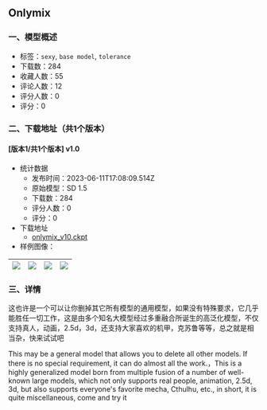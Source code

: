 ## Onlymix
### 一、模型概述

- 标签：`sexy`, `base model`, `tolerance`
- 下载数：284
- 收藏人数：55
- 评论人数：12
- 评分人数：0
- 评分：0

### 二、下载地址（共1个版本）

#### [版本1/共1个版本] v1.0

- 统计数据
  - 发布时间：2023-06-11T17:08:09.514Z
  - 原始模型：SD 1.5
  - 下载数：284
  - 评分人数：0
  - 评分：0
- 下载地址
  - [onlymix_v10.ckpt](https://civitai.com/api/download/models/93939)
- 样例图像：

| <img src="https://image.civitai.com/xG1nkqKTMzGDvpLrqFT7WA/91863597-22e1-4aaa-83d0-ded2d416238c/width=450/1111182.jpeg" /> | <img src="https://image.civitai.com/xG1nkqKTMzGDvpLrqFT7WA/3af661b6-4377-4ddd-8e7c-5c06c16abf02/width=450/1111174.jpeg" /> | <img src="https://image.civitai.com/xG1nkqKTMzGDvpLrqFT7WA/f0292113-bdd8-4cea-9115-d9675aded63f/width=450/1111184.jpeg" /> | <img src="https://image.civitai.com/xG1nkqKTMzGDvpLrqFT7WA/3dda12e3-3247-4bb9-bc79-f65f62ee1adc/width=450/1111178.jpeg" /> |
| ---- | ---- | ---- | ---- |


### 三、详情
<p>这也许是一个可以让你删掉其它所有模型的通用模型，如果没有特殊要求，它几乎能胜任一切工作，这是由多个知名大模型经过多重融合所诞生的高泛化模型，不仅支持真人，动画，2.5d，3d，还支持大家喜欢的机甲，克苏鲁等等，总之就是相当杂，快来试试吧</p><p></p><p>This may be a general model that allows you to delete all other models. If there is no special requirement, it can do almost all the work.，This is a highly generalized model born from multiple fusion of a number of well-known large models, which not only supports real people, animation, 2.5d, 3d, but also supports everyone's favorite mecha, Cthulhu, etc., in short, it is quite miscellaneous, come and try it</p>